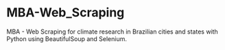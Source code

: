 # MBA-Web_Scraping

MBA - Web Scraping for climate research in Brazilian cities and states with Python using BeautifulSoup and Selenium.
